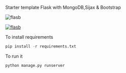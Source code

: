 Starter template Flask with MongoDB,Sijax & Bootstrap 

![flasb](https://raw.github.com/btomashvili/flasb/master/screenshots/flasb.jpg "Starter template")

[![flasb](https://raw.github.com/btomashvili/flasb/master/screenshots/flasb.jpg)](#features)

To install requirements

```python
pip install -r requirements.txt
```

To run it
```python
python manage.py runserver

